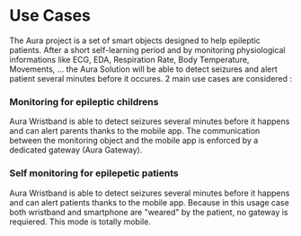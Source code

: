 # Use Cases

The Aura project is  a set of smart objects designed to help epileptic patients. After a short self-learning period and by monitoring physiological informations like ECG, EDA, Respiration Rate, Body Temperature, Movements, ... the Aura Solution will be able to detect seizures and alert patient several minutes before it occures. 2 main use cases are considered :

### **Monitoring for epileptic childrens**

Aura Wristband is able to detect seizures several minutes before it happens and can alert parents thanks to the mobile app. The communication between the monitoring object and the mobile app is enforced by a dedicated gateway \(Aura Gateway\).

### **Self monitoring for epilepetic patients**

Aura Wristband is able to detect seizures several minutes before it happens and can alert patients thanks to the mobile app. Because in this usage case both wristband and smartphone are "weared" by the patient, no gateway is requiered. This mode is totally mobile.

